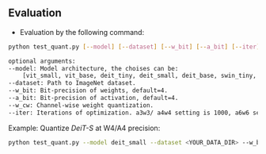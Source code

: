 ## Evaluation
- Evaluation by the following command:

```bash
python test_quant.py [--model] [--dataset] [--w_bit] [--a_bit] [--iter]

optional arguments:
--model: Model architecture, the choises can be: 
    [vit_small, vit_base, deit_tiny, deit_small, deit_base, swin_tiny, swin_small,swin_base]
--dataset: Path to ImageNet dataset.
--w_bit: Bit-precision of weights, default=4.
--a_bit: Bit-precision of activation, default=4.
--w_cw: Channel-wise weight quantization.
--iter: Iterations of optimization. a3w3/ a4w4 setting is 1000, a6w6 setting is 200.
```

Example: Quantize *DeiT-S* at W4/A4 precision:

```bash
python test_quant.py --model deit_small --dataset <YOUR_DATA_DIR> --w_bit 4 --a_bit 4 --w_cw
```
